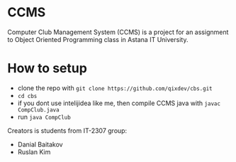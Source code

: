 # CCMS
Computer Club Management System (CCMS) is a project for an assignment to Object Oriented Programming class in Astana IT University.

# How to setup
- clone the repo with `git clone https://github.com/qixdev/cbs.git`
- `cd cbs`
- if you dont use intelijidea like me, then compile CCMS java with `javac CompClub.java`
- run `java CompClub`

Creators is students from IT-2307 group:
- Danial Baitakov
- Ruslan Kim
